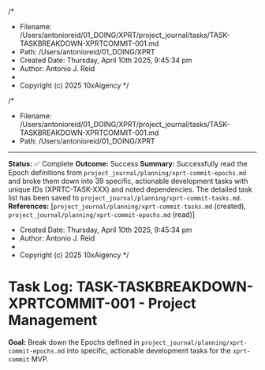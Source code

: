 /*
 * Filename: /Users/antonioreid/01_DOING/XPRT/project_journal/tasks/TASK-TASKBREAKDOWN-XPRTCOMMIT-001.md
 * Path: /Users/antonioreid/01_DOING/XPRT
 * Created Date: Thursday, April 10th 2025, 9:45:34 pm
 * Author: Antonio J. Reid
 * 
 * Copyright (c) 2025 10xAigency
 */

/\*

- Filename: /Users/antonioreid/01_DOING/XPRT/project_journal/tasks/TASK-TASKBREAKDOWN-XPRTCOMMIT-001.md
- Path: /Users/antonioreid/01_DOING/XPRT

---

**Status:** ✅ Complete
**Outcome:** Success
**Summary:** Successfully read the Epoch definitions from `project_journal/planning/xprt-commit-epochs.md` and broke them down into 39 specific, actionable development tasks with unique IDs (XPRTC-TASK-XXX) and noted dependencies. The detailed task list has been saved to `project_journal/planning/xprt-commit-tasks.md`.
**References:** [`project_journal/planning/xprt-commit-tasks.md` (created), `project_journal/planning/xprt-commit-epochs.md` (read)]

- Created Date: Thursday, April 10th 2025, 9:45:34 pm
- Author: Antonio J. Reid
-
- Copyright (c) 2025 10xAigency
  \*/

# Task Log: TASK-TASKBREAKDOWN-XPRTCOMMIT-001 - Project Management

**Goal:** Break down the Epochs defined in `project_journal/planning/xprt-commit-epochs.md` into specific, actionable development tasks for the `xprt-commit` MVP.
